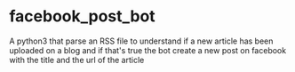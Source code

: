 # facebook_post_bot
A python3 that parse an RSS file to understand if a new article has been uploaded on a blog and if that's true the bot create a new post on facebook with the title and the url of the article
